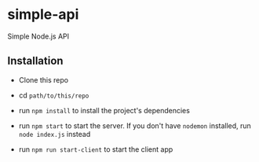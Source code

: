 # simple-api

Simple Node.js API

## Installation

-   Clone this repo

-   cd `path/to/this/repo`

-   run `npm install` to install the project's dependencies

-   run `npm start` to start the server. If you don't have `nodemon` installed, run `node index.js` instead

-   run `npm run start-client` to start the client app
